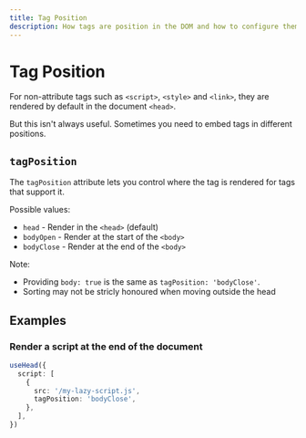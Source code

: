 ```yaml
---
title: Tag Position
description: How tags are position in the DOM and how to configure them.
---
```


# Tag Position

For non-attribute tags such as `<script>`, `<style>` and `<link>`, they are rendered by default in the document `<head>`.

But this isn't always useful. Sometimes you need to embed tags in different positions.

## `tagPosition`

The `tagPosition` attribute lets you control where the tag is rendered for tags that support it.

Possible values:
- `head` - Render in the `<head>` (default)
- `bodyOpen` - Render at the start of the `<body>`
- `bodyClose` - Render at the end of the `<body>`

Note:
- Providing `body: true` is the same as `tagPosition: 'bodyClose'`.
- Sorting may not be stricly honoured when moving outside the head


## Examples

### Render a script at the end of the document

```ts
useHead({
  script: [
    {
      src: '/my-lazy-script.js',
      tagPosition: 'bodyClose',
    },
  ],
})
```
